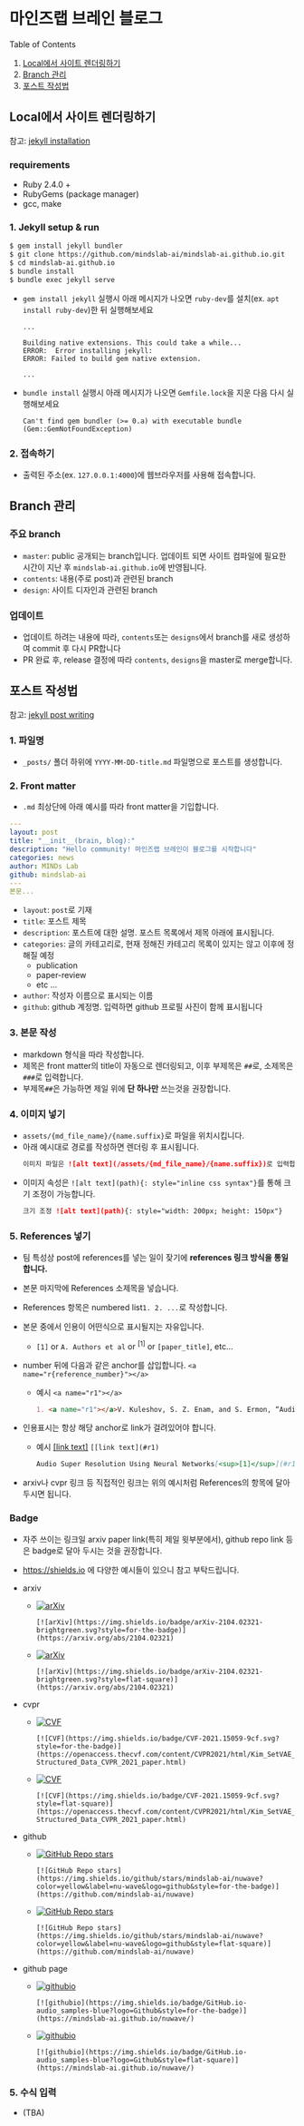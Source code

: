 마인즈랩 브레인 블로그
===
Table of Contents
1. [Local에서 사이트 렌더링하기](#local에서-사이트-렌더링하기)
2. [Branch 관리](#branch-관리)
3. [포스트 작성법](#포스트-작성법)

## Local에서 사이트 렌더링하기
참고: [jekyll installation](https://jekyllrb.com/docs/installation/)

### requirements
- Ruby 2.4.0 +
- RubyGems (package manager)
- gcc, make

### 1. Jekyll setup & run
```bash
$ gem install jekyll bundler
$ git clone https://github.com/mindslab-ai/mindslab-ai.github.io.git
$ cd mindslab-ai.github.io
$ bundle install
$ bundle exec jekyll serve
```
  - `gem install jekyll` 실행시 아래 메시지가 나오면 `ruby-dev`를 설치(ex. `apt install ruby-dev`)한 뒤 실행해보세요
    ```
    ...
    
    Building native extensions. This could take a while...
    ERROR:  Error installing jekyll:
    ERROR: Failed to build gem native extension.
    
    ...
    ```
  - `bundle install` 실행시 아래 메시지가 나오면 `Gemfile.lock`을 지운 다음 다시 실행해보세요
    ```
    Can't find gem bundler (>= 0.a) with executable bundle (Gem::GemNotFoundException)
    ```


### 2. 접속하기
- 출력된 주소(ex. `127.0.0.1:4000`)에 웹브라우저를 사용해 접속합니다.


## Branch 관리
### 주요 branch
- `master`: public 공개되는 branch입니다. 업데이트 되면 사이트 컴파일에 필요한 시간이 지난 후 `mindslab-ai.github.io`에 반영됩니다.
- `contents`: 내용(주로 post)과 관련된 branch
- `design`: 사이트 디자인과 관련된 branch

### 업데이트
- 업데이트 하려는 내용에 따라, `contents`또는 `designs`에서 branch를 새로 생성하여 commit 후 다시 PR합니다
- PR 완료 후, release 결정에 따라 `contents`, `designs`을 master로 merge합니다.

## 포스트 작성법
참고: [jekyll post writing](https://jekyllrb.com/docs/posts/)

### 1. 파일명

- `_posts/` 폴더 하위에 `YYYY-MM-DD-title.md` 파일명으로 포스트를 생성합니다.

### 2. Front matter 
- `.md` 최상단에 아래 예시를 따라 front matter을 기입합니다.
```yaml
---
layout: post
title: "__init__(brain, blog):"
description: "Hello community! 마인즈랩 브레인이 블로그를 시작합니다"
categories: news
author: MINDs Lab
github: mindslab-ai
---
본문...
```
- `layout`: `post`로 기재
- `title`: 포스트 제목
- `description`: 포스트에 대한 설명. 포스트 목록에서 제목 아래에 표시됩니다.
- `categories`: 글의 카테고리로, 현재 정해진 카테고리 목록이 있지는 않고 이후에 정해질 예정
  - publication
  - paper-review
  - etc ...
- `author`: 작성자 이름으로 표시되는 이름
- `github`: github 계정명. 입력하면 github 프로필 사진이 함께 표시됩니다

### 3. 본문 작성
- markdown 형식을 따라 작성합니다. 
- 제목은 front matter의 title이 자동으로 렌더링되고, 이후 부제목은 `##`로, 소제목은 `###`로 입력합니다. 
- 부제목`##`은 가능하면 제일 위에 **단 하나만** 쓰는것을 권장합니다. 

### 4. 이미지 넣기
- `assets/{md_file_name}/{name.suffix}`로 파일을 위치시킵니다.
- 아래 예시대로 경로를 작성하면 렌더링 후 표시됩니다.
    ```md
    이미지 파일은 ![alt text](/assets/{md_file_name}/{name.suffix})로 입력합니다.
    ```
- 이미지 속성은 `![alt text](path){: style="inline css syntax"}`를 통해 크기 조정이 가능합니다.
    ```md
    크기 조정 ![alt text](path){: style="width: 200px; height: 150px"}
    ```

### 5. References 넣기
- 팀 특성상 post에 references를 넣는 일이 잦기에 **references 링크 방식을 통일합니다.**

- 본문 마지막에 References 소제목을 넣습니다.

- References 항목은 numbered list`1. 2. ...`로 작성합니다.

- 본문 중에서 인용이 어떤식으로 표시될지는 자유입니다.

  - `[1]` or `A. Authors et al` or <sup>[1]</sup> or `[paper_title]`, etc...

- number 뒤에 다음과 같은 anchor를 삽입합니다. `<a name="r{reference_number}"></a>`
  - 예시 <a name="r1"></a>`<a name="r1"></a>`
    ```md
    1. <a name="r1"></a>V. Kuleshov, S. Z. Enam, and S. Ermon, “Audio super resolution using neural networks,” in *Workshop of International Conference on Learning Representations*, 2017. [[arxiv]][a1] 
    ```
  
- 인용표시는 항상 해당 anchor로 link가 걸려있어야 합니다.
  - 예시 [[link text]](#r1) `[[link text](#r1)` 
    ```md
    Audio Super Resolution Using Neural Networks[<sup>[1]</sup>](#r1)
    ```
  
- arxiv나 cvpr 링크 등 직접적인 링크는 위의 예시처럼 References의 항목에 달아두시면 됩니다.

### Badge

- 자주 쓰이는 링크일 arxiv paper link(특히 제일 윗부분에서), github repo link 등은 badge로 달아 두시는 것을 권장합니다.
- https://shields.io 에 다양한 예시들이 있으니 참고 부탁드립니다.

- arxiv 
  - [![arXiv](https://img.shields.io/badge/arXiv-2104.02321-brightgreen.svg?style=for-the-badge)](https://arxiv.org/abs/2104.02321)
    ```
    [![arXiv](https://img.shields.io/badge/arXiv-2104.02321-brightgreen.svg?style=for-the-badge)](https://arxiv.org/abs/2104.02321)
    ```
  - [![arXiv](https://img.shields.io/badge/arXiv-2104.02321-brightgreen.svg?style=flat-square)](https://arxiv.org/abs/2104.02321)
    ```
    [![arXiv](https://img.shields.io/badge/arXiv-2104.02321-brightgreen.svg?style=flat-square)](https://arxiv.org/abs/2104.02321)
    ```
- cvpr 
  - [![CVF](https://img.shields.io/badge/CVF-2021.15059-9cf.svg?style=for-the-badge)](https://openaccess.thecvf.com/content/CVPR2021/html/Kim_SetVAE_Learning_Hierarchical_Composition_for_Generative_Modeling_of_Set-Structured_Data_CVPR_2021_paper.html)
    
    ```
    [![CVF](https://img.shields.io/badge/CVF-2021.15059-9cf.svg?style=for-the-badge)](https://openaccess.thecvf.com/content/CVPR2021/html/Kim_SetVAE_Learning_Hierarchical_Composition_for_Generative_Modeling_of_Set-Structured_Data_CVPR_2021_paper.html)
    ```
  - [![CVF](https://img.shields.io/badge/CVF-2021.15059-9cf.svg?style=flat-square)](https://openaccess.thecvf.com/content/CVPR2021/html/Kim_SetVAE_Learning_Hierarchical_Composition_for_Generative_Modeling_of_Set-Structured_Data_CVPR_2021_paper.html)
    
    ```
    [![CVF](https://img.shields.io/badge/CVF-2021.15059-9cf.svg?style=flat-square)](https://openaccess.thecvf.com/content/CVPR2021/html/Kim_SetVAE_Learning_Hierarchical_Composition_for_Generative_Modeling_of_Set-Structured_Data_CVPR_2021_paper.html)
    ```
- github 
  - [![GitHub Repo stars](https://img.shields.io/github/stars/mindslab-ai/nuwave?color=yellow&label=nu-wave&logo=github&style=for-the-badge)](https://github.com/mindslab-ai/nuwave)
    
    ```
    [![GitHub Repo stars](https://img.shields.io/github/stars/mindslab-ai/nuwave?color=yellow&label=nu-wave&logo=github&style=for-the-badge)](https://github.com/mindslab-ai/nuwave)
    ```
  - [![GitHub Repo stars](https://img.shields.io/github/stars/mindslab-ai/nuwave?color=yellow&label=nu-wave&logo=github&style=flat-square)](https://github.com/mindslab-ai/nuwave)
    ```
    [![GitHub Repo stars](https://img.shields.io/github/stars/mindslab-ai/nuwave?color=yellow&label=nu-wave&logo=github&style=flat-square)](https://github.com/mindslab-ai/nuwave)
    ```
- github page 
  - [![githubio](https://img.shields.io/badge/GitHub.io-audio_samples-blue?logo=Github&style=for-the-badge)](https://mindslab-ai.github.io/nuwave/)
    
    ```
    [![githubio](https://img.shields.io/badge/GitHub.io-audio_samples-blue?logo=Github&style=for-the-badge)](https://mindslab-ai.github.io/nuwave/)
    ```
  - [![githubio](https://img.shields.io/badge/GitHub.io-audio_samples-blue?logo=Github&style=flat-square)](https://mindslab-ai.github.io/nuwave/)
    
    ```
    [![githubio](https://img.shields.io/badge/GitHub.io-audio_samples-blue?logo=Github&style=flat-square)](https://mindslab-ai.github.io/nuwave/)
    ```


### 5. 수식 입력
- (TBA)

